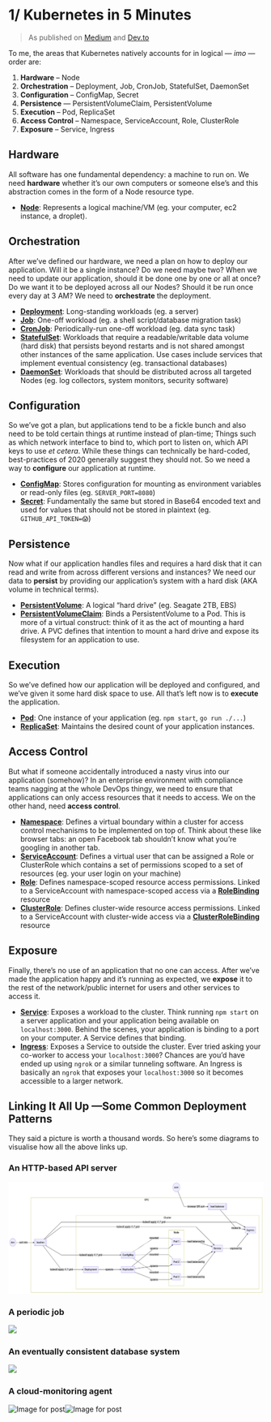 # 1/ Kubernetes in 5 Minutes

> As published on [Medium](https://joeir.medium.com/kubernetes-in-five-minutes-18aa4101544f) and [Dev.to](https://dev.to/zephinzer/kubernetes-in-five-minutes-31m6)



To me, the areas that Kubernetes natively accounts for in logical — _imo_ — order are:

1. **Hardware** – Node
2. **Orchestration** – Deployment, Job, CronJob, StatefulSet, DaemonSet
3. **Configuration** – ConfigMap, Secret
4. **Persistence** — PersistentVolumeClaim, PersistentVolume
5. **Execution** – Pod, ReplicaSet
6. **Access Control** – Namespace, ServiceAccount, Role, ClusterRole
7. **Exposure** – Service, Ingress

## Hardware <a id="0f59"></a>

All software has one fundamental dependency: a machine to run on. We need **hardware** whether it’s our own computers or someone else’s and this abstraction comes in the form of a Node resource type.

* [**Node**](https://kubernetes.io/docs/concepts/architecture/nodes/): Represents a logical machine/VM \(eg. your computer, ec2 instance, a droplet\).

## Orchestration <a id="761f"></a>

After we’ve defined our hardware, we need a plan on how to deploy our application. Will it be a single instance? Do we need maybe two? When we need to update our application, should it be done one by one or all at once? Do we want it to be deployed across all our Nodes? Should it be run once every day at 3 AM? We need to **orchestrate** the deployment.

* [**Deployment**](https://kubernetes.io/docs/concepts/workloads/controllers/deployment/): Long-standing workloads \(eg. a server\)
* [**Job**](https://kubernetes.io/docs/concepts/workloads/controllers/job/): One-off workload \(eg. a shell script/database migration task\)
* [**CronJob**](https://kubernetes.io/docs/concepts/workloads/controllers/cron-jobs/): Periodically-run one-off workload \(eg. data sync task\)
* [**StatefulSet**](https://kubernetes.io/docs/concepts/workloads/controllers/statefulset/): Workloads that require a readable/writable data volume \(hard disk\) that persists beyond restarts and is not shared amongst other instances of the same application. Use cases include services that implement eventual consistency \(eg. transactional databases\)
* [**DaemonSet**](https://kubernetes.io/docs/concepts/workloads/controllers/daemonset/): Workloads that should be distributed across all targeted Nodes \(eg. log collectors, system monitors, security software\)

## Configuration <a id="3ca0"></a>

So we’ve got a plan, but applications tend to be a fickle bunch and also need to be told certain things at runtime instead of plan-time; Things such as which network interface to bind to, which port to listen on, which API keys to use _et cetera_. While these things can technically be hard-coded, best-practices of 2020 generally suggest they should not. So we need a way to **configure** our application at runtime.

* [**ConfigMap**](https://kubernetes.io/docs/concepts/configuration/configmap/): Stores configuration for mounting as environment variables or read-only files \(eg. `SERVER_PORT=8080`\)
* [**Secret**](https://kubernetes.io/docs/concepts/configuration/secret/): Fundamentally the same but stored in Base64 encoded text and used for values that should not be stored in plaintext \(eg. `GITHUB_API_TOKEN=😱`\)

## Persistence <a id="3256"></a>

Now what if our application handles files and requires a hard disk that it can read and write from across different versions and instances? We need our data to **persist** by providing our application’s system with a hard disk \(AKA volume in technical terms\).

* [**PersistentVolume**](https://kubernetes.io/docs/concepts/storage/persistent-volumes/): A logical “hard drive” \(eg. Seagate 2TB, EBS\)
* [**PersistentVolumeClaim**](https://kubernetes.io/docs/tasks/configure-pod-container/configure-persistent-volume-storage/#create-a-persistentvolumeclaim): Binds a PersistentVolume to a Pod. This is more of a virtual construct: think of it as the act of mounting a hard drive. A PVC defines that intention to mount a hard drive and expose its filesystem for an application to use.

## Execution <a id="25ee"></a>

So we’ve defined how our application will be deployed and configured, and we’ve given it some hard disk space to use. All that’s left now is to **execute** the application.

* [**Pod**](https://kubernetes.io/docs/concepts/workloads/pods/): One instance of your application \(eg. `npm start`, `go run ./...`\)
* [**ReplicaSet**](https://kubernetes.io/docs/concepts/workloads/controllers/replicaset/): Maintains the desired count of your application instances.

## Access Control <a id="cc1b"></a>

But what if someone accidentally introduced a nasty virus into our application \(somehow\)? In an enterprise environment with compliance teams nagging at the whole DevOps thingy, we need to ensure that applications can only access resources that it needs to access. We on the other hand, need **access control**.

* [**Namespace**](https://kubernetes.io/docs/concepts/overview/working-with-objects/namespaces/?spm=a2c65.11461447.0.0.15d87863YiFv0v): Defines a virtual boundary within a cluster for access control mechanisms to be implemented on top of. Think about these like browser tabs: an open Facebook tab shouldn’t know what you’re googling in another tab.
* [**ServiceAccount**](https://kubernetes.io/docs/reference/access-authn-authz/service-accounts-admin/): Defines a virtual user that can be assigned a Role or ClusterRole which contains a set of permissions scoped to a set of resources \(eg. your user login on your machine\)
* [**Role**](https://kubernetes.io/docs/reference/access-authn-authz/rbac/): Defines namespace-scoped resource access permissions. Linked to a ServiceAccount with namespace-scoped access via a [**RoleBinding**](https://kubernetes.io/docs/reference/generated/kubernetes-api/v1.19/#rolebinding-v1-rbac-authorization-k8s-io) resource
* [**ClusterRole**](https://kubernetes.io/docs/reference/access-authn-authz/rbac/): Defines cluster-wide resource access permissions. Linked to a ServiceAccount with cluster-wide access via a [**ClusterRoleBinding**](https://kubernetes.io/docs/reference/generated/kubernetes-api/v1.19/#clusterrolebinding-v1beta1-rbac-authorization-k8s-io) resource

## Exposure <a id="a07e"></a>

Finally, there’s no use of an application that no one can access. After we’ve made the application happy and it’s running as expected, we **expose** it to the rest of the network/public internet for users and other services to access it.

* [**Service**](https://kubernetes.io/docs/concepts/services-networking/service/): Exposes a workload to the cluster. Think running `npm start` on a server application and your application being available on `localhost:3000`. Behind the scenes, your application is binding to a port on your computer. A Service defines that binding.
* [**Ingress**](https://kubernetes.io/docs/concepts/services-networking/ingress/): Exposes a Service to outside the cluster. Ever tried asking your co-worker to access your `localhost:3000`? Chances are you’d have ended up using `ngrok` or a similar tunneling software. An Ingress is basically an `ngrok` that exposes your `localhost:3000` so it becomes accessible to a larger network.

## Linking It All Up —Some Common Deployment Patterns <a id="5980"></a>

They said a picture is worth a thousand words. So here’s some diagrams to visualise how all the above links up.

### An HTTP-based API server <a id="c9c3"></a>

![](../../../.gitbook/assets/image%20%281%29.png)

### A periodic job <a id="c929"></a>

![](https://miro.medium.com/max/1920/1*nk13i5v5HNA4E5ExyFjfMg.png)

### An eventually consistent database system <a id="e477"></a>

![](https://miro.medium.com/max/1920/1*eVv5fF4PTCjbfb29lozPHw.png)

### A cloud-monitoring agent <a id="2ca6"></a>

![Image for post](https://miro.medium.com/max/60/1*JFGyL0PMaKlD4MPpDiPfpw.png?q=20)![Image for post](https://miro.medium.com/max/1920/1*JFGyL0PMaKlD4MPpDiPfpw.png)

